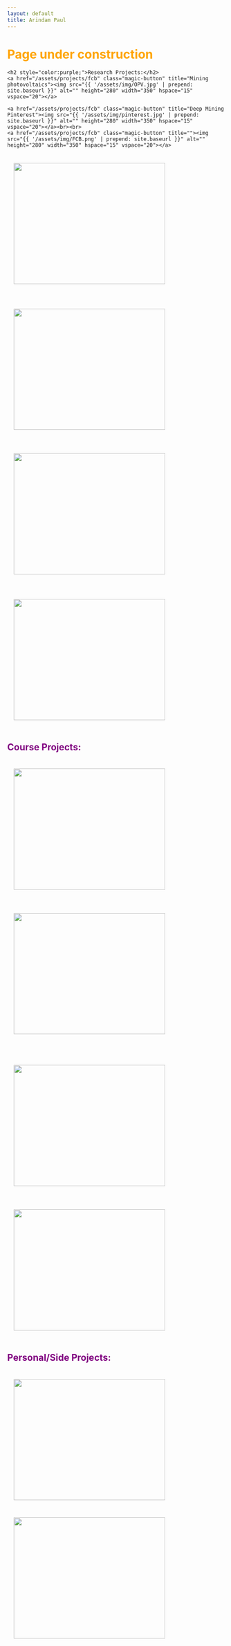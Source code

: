 ```yaml
---
layout: default
title: Arindam Paul
---
```


<div class="intro">
	<h1 class="pageTitle"><font color="orange">Page under construction</font></h1>

	<h2 style="color:purple;">Research Projects:</h2>
	<a href="/assets/projects/fcb" class="magic-button" title="Mining photovoltaics"><img src="{{ '/assets/img/OPV.jpg' | prepend: site.baseurl }}" alt="" height="280" width="350" hspace="15" vspace="20"></a>

	<a href="/assets/projects/fcb" class="magic-button" title="Deep Mining Pinterest"><img src="{{ '/assets/img/pinterest.jpg' | prepend: site.baseurl }}" alt="" height="280" width="350" hspace="15" vspace="20"></a><br><br>
	<a href="/assets/projects/fcb" class="magic-button" title=""><img src="{{ '/assets/img/FCB.png' | prepend: site.baseurl }}" alt="" height="280" width="350" hspace="15" vspace="20"></a>
<a href="/assets/projects/sybil" class="magic-button" title="Detecting Sybil Attacks in BitTorrent"	><img src="{{ '/assets/img/sybil.png' | prepend: site.baseurl }}" alt="" height="280" width="350" hspace="15" vspace="20"></a><br><br>
<a href="/assets/projects/softwarequality" class="magic-button" title="Software Quality Estimation"><img src='/assets/img/softwarequality.gif'  alt="" height="280" width="350" hspace="15" vspace="20"></a>
<!-- <a href="/assets/projects/softwarequality" class="magic-button" title="Software Quality Estimation"><img src="{{ '/assets/img/SQ.jpg' | prepend: site.baseurl }}" alt="" height="280" width="350" hspace="15" vspace="20"></a> -->
<a href="/assets/projects/datacleaning" class="magic-button" title="HADCLEAN: Hybrid Approach to Data Cleaning"><img src="{{ '/assets/img/Cleaning.jpg' | prepend: site.baseurl }}" alt="" height="280" width="350" hspace="15" vspace="20"></a>
<br><br>
<a href="/assets/projects/adsprivacy" class="magic-button"  title="Privacy and Ads"><img src="{{ '/assets/img/adsprivacy.jpg' | prepend: site.baseurl }}" alt="" height="280" width="350" hspace="15" vspace="20"></a>
<p></p><p></p>


<h2  style="color:purple;">Course Projects:</h2>
<a href="/assets/projects/citation" class="magic-button" title="Citation Network Analysis"><img src="{{ '/assets/img/citation.png' | prepend: site.baseurl }}" alt="" height="280" width="350" hspace="15" vspace="20"></a>

<a href="/assets/projects/cuisine" class="magic-button" title="Cuisine Converter using NLP"><img src="{{ '/assets/img/cuisine.jpg' | prepend: site.baseurl }}" alt="" height="280" width="350" hspace="15" vspace="20"></a><br><br>

<a href="/assets/projects/othello" class="magic-button" title="2-player Othello Game Design"><img src="{{ '/assets/img/othello.jpg' | prepend: site.baseurl }}" alt="" height="280" width="350" hspace="15" vspace="20"></a>

<a href="/assets/projects/rwb" class="magic-button" title="Electoral Data Analysis"><img src="{{ '/assets/img/rwb.jpg' | prepend: site.baseurl }}" alt="" height="280" width="350" hspace="15" vspace="20"></a>
<p></p><p></p>


<h2  style="color:purple;">Personal/Side Projects:</h2>
<a href="/assets/projects/elasticsearch" class="magic-button" title="Elastic Search on Amazon Tweets"><img src="{{ '/assets/img/elasticsearch.png' | prepend: site.baseurl }}" alt="" height="280" width="350" hspace="15" vspace="20"></a>
<a href="/assets/projects/ocr" class="magic-button" title="News mining using OCR"><img src="{{ '/assets/img/OCR.jpg' | prepend: site.baseurl }}" alt="" height="280" width="350" hspace="15" vspace="20"></a>

</div>

